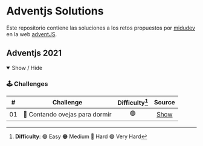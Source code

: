 # Adventjs Solutions

Este repositorio contiene las soluciones a los retos propuestos por [midudev](https://github.com/midudev) en la web [adventJS](https://adventjs.dev/es).

## Adventjs 2021

<details open>

<summary>Show / Hide</summary>

### 🕹️ Challenges

|  #  |              Challenge              | Difficulty[^1] |            Source            |
| :-: | :---------------------------------: | :------------: | :--------------------------: |
| 01  | :sheep: Contando ovejas para dormir |       🟢       | [Show](./2021/Challenge-01/) |

<!-- | 02  |               ¡Ayuda al elfo a listar los regalos!                |       🟢       | [Show](./2021/Challenge-01/) |
| 03  |               El Grinch quiere fastidiar la Navidad               |       🟠       | [Show](./2021/Challenge-01/) |
| 04  |               ¡Es hora de poner la navidad en casa!               |       🟠       | [Show](./2021/Challenge-01/) |
| 05  |                Contando los días para los regalos                 |       🟢       | [Show](./2021/Challenge-01/) |
| 06  |                  Rematando los exámenes finales                   |       🟠       | [Show](./2021/Challenge-01/) |
| 07  |                     Buscando en el almacén...                     |       🟠       | [Show](./2021/Challenge-01/) |
| 08  |                  La locura de las criptomonedas                   |       🟠       | [Show](./2021/Challenge-01/) |
| 09  |                  Agrupando cosas automáticamente                  |       🔴       | [Show](./2021/Challenge-01/) |
| 10  |                       La máquina del cambio                       |       🔴       | [Show](./2021/Challenge-01/) |
| 11  |           ¿Vale la pena la tarjeta fidelidad del cine?            |       🟠       | [Show](./2021/Challenge-01/) |
| 12  |              La ruta perfecta para dejar los regalos              |       🔴       | [Show](./2021/Challenge-01/) |
| 13  |                  Envuelve regalos con asteriscos                  |       🟢       | [Show](./2021/Challenge-01/) |
| 14  |                     En busca del reno perdido                     |       🟠       | [Show](./2021/Challenge-01/) |
| 15  |                         El salto perfecto                         |       🟠       | [Show](./2021/Challenge-01/) |
| 16  |                    Descifrando los números...                     |       🟢       | [Show](./2021/Challenge-01/) |
| 17  |            La locura de enviar paquetes en esta época             |       🔴       | [Show](./2021/Challenge-01/) |
| 18  |                El sistema operativo de Santa Claus                |       🟢       | [Show](./2021/Challenge-01/) |
| 19  |                ¿Qué deberíamos aprender en Platzi?                |       🟠       | [Show](./2021/Challenge-01/) |
| 20  |                  ¿Una carta de pangramas? ¡QUÉ!                   |       🟢       | [Show](./2021/Challenge-01/) |
| 21  |                      La ruta con los regalos                      |       🔴       | [Show](./2021/Challenge-01/) |
| 22  |                ¿Cuántos adornos necesita el árbol?                |       🟠       | [Show](./2021/Challenge-01/) |
| 23  | ¿Puedes reconfigurar las fábricas para no parar de crear regalos? |       🟣       | [Show](./2021/Challenge-01/) |
| 24  |                   Comparando árboles de Navidad                   |       🟠       | [Show](./2021/Challenge-01/) |
| 25  |            El último juego y hasta el año que viene 👋            |       🟠       | [Show](./2021/Challenge-01/) | -->

</details>

<!-- ## Adventjs 2022

<details open>

<summary>Show / Hide</summary>

### 🕹️ Challenges

|  #  |                Challenge                 | Difficulty[^1] |     Source      |
| :-: | :--------------------------------------: | :------------: | :-------------: |
| 01  |   Automating Christmas gift wrapping!    |       🟢       | [Show](./2022/) |
| 02  |  Nobody wants to do extra hours at work  |       🟢       | [Show](./2022/) |
| 03  | How many packs of gifts can Santa carry? |       🟢       | [Show](./2022/) |
| 04  |     Box inside a box and another...      |       🟠       | [Show](./2022/) |
| 05  |         Optimizing Santa's trips         |       🔴       | [Show](./2022/) |
| 06  |        Creating xmas decorations         |       🟠       | [Show](./2022/) |
| 07  |          Doing gifts inventory           |       🟢       | [Show](./2022/) |
| 08  |           We need a mechanic!            |       🟠       | [Show](./2022/) |
| 09  |            Crazy Xmas lights             |       🟢       | [Show](./2022/) |
| 10  |       The Santa Claus sleigh jump        |       🟠       | [Show](./2022/) |
| 11  |       Santa Claus is Scrum Master        |       🔴       | [Show](./2022/) |
| 12  |          Electric sleighs, wow!          |       🟠       | [Show](./2022/) |
| 13  |      Backups for Santa Claus files       |       🟢       | [Show](./2022/) |
| 14  |              The best path               |       🟠       | [Show](./2022/) |
| 15  |      Decorating the Christmas tree       |       🟠       | [Show](./2022/) |
| 16  |       Fixing Santa Claus' letters        |       🔴       | [Show](./2022/) |
| 17  |          Carrying gifts in bags          |       🟠       | [Show](./2022/) |
| 18  |            We ran out of ink!            |       🟢       | [Show](./2022/) |
| 19  |            Sorting the toys!             |       🟢       | [Show](./2022/) |
| 20  |          More challenging trips          |       🔴       | [Show](./2022/) |
| 21  |         Creating the gifts table         |       🟠       | [Show](./2022/) |
| 22  |            The lights in sync            |       🟢       | [Show](./2022/) |
| 23  |           Santa Claus Compiler           |       🔴       | [Show](./2022/) |
| 24  |       The last challenge is a maze       |       🔴       | [Show](./2022/) |

</details> -->

[^1]: **Difficulty**: 🟢 Easy 🟠 Medium 🔴 Hard 🟣 Very Hard
